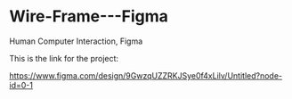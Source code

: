 # Wire-Frame---Figma
Human Computer Interaction, Figma

This is the link for the project:

https://www.figma.com/design/9GwzqUZZRKJSye0f4xLilv/Untitled?node-id=0-1
